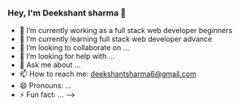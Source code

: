 ### Hey, I'm Deekshant sharma 👋

- 🔭 I’m currently working as a full stack web developer beginners 
- 🌱 I’m currently learning full stack web developer advance
- 👯 I’m looking to collaborate on ...
- 🤔 I’m looking for help with ...
- 💬 Ask me about ...
- 📫 How to reach me: deekshantsharma6@gmail.com
- 😄 Pronouns: ...
- ⚡ Fun fact: ...
-->

